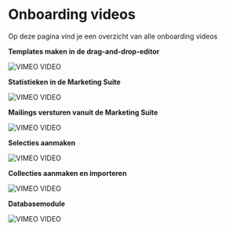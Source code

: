 # Onboarding videos
Op deze pagina vind je een overzicht van alle onboarding videos

**Templates maken in de drag-and-drop-editor**

![VIMEO VIDEO](https://vimeo.com/791843064 "Templates maken in de drag-and-drop-editor")

**Statistieken in de Marketing Suite**

![VIMEO VIDEO](https://vimeo.com/791937085 "Statistieken in de Marketing Suite")

**Mailings versturen vanuit de Marketing Suite**

![VIMEO VIDEO](https://vimeo.com/791843029 "Mailings versturen vanuit de Marketing Suite")

**Selecties aanmaken**

![VIMEO VIDEO](https://vimeo.com/791842992 "Selecties aanmaken")

**Collecties aanmaken en importeren**

![VIMEO VIDEO](https://vimeo.com/791842955 "Collecties aanmaken en importeren")

**Databasemodule**

![VIMEO VIDEO](https://vimeo.com/791842929 "Databasemodule")


